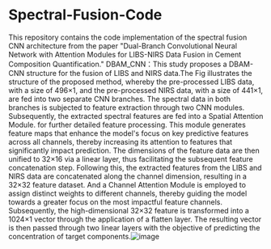 # Spectral-Fusion-Code
This repository contains the code implementation of the spectral fusion CNN architecture from the paper "Dual-Branch Convolutional Neural Network with Attention Modules for LIBS-NIRS Data Fusion in Cement Composition Quantification."
DBAM_CNN：This study proposes a DBAM-CNN structure for the fusion of LIBS and NIRS data.The Fig illustrates the structure of the proposed method, whereby the pre-processed LIBS data, with a size of 496×1, and the pre-processed NIRS data, with a size of 441×1, are fed into two separate CNN branches. The spectral data in both branches is subjected to feature extraction through two CNN modules. Subsequently, the extracted spectral features are fed into a Spatial Attention Module. for further detailed feature processing. This module generates feature maps that enhance the model's focus on key predictive features across all channels, thereby increasing its attention to features that significantly impact prediction. The dimensions of the feature data are then unified to 32×16 via a linear layer, thus facilitating the subsequent feature concatenation step. Following this, the extracted features from the LIBS and NIRS data are concatenated along the channel dimension, resulting in a 32×32 feature dataset. And a Channel Attention Module is employed to assign distinct weights to different channels, thereby guiding the model towards a greater focus on the most impactful feature channels. Subsequently, the high-dimensional 32×32 feature is transformed into a 1024×1 vector through the application of a flatten layer. The resulting vector is then passed through two linear layers with the objective of predicting the concentration of target components.![image](https://github.com/user-attachments/assets/e50ccae7-f927-402e-ac34-6f6029b27033)
